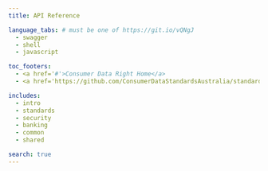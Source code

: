 ```yaml
---
title: API Reference

language_tabs: # must be one of https://git.io/vQNgJ
  - swagger
  - shell
  - javascript

toc_footers:
  - <a href='#'>Consumer Data Right Home</a>
  - <a href='https://github.com/ConsumerDataStandardsAustralia/standards'>CDR Standards on GitHub</a>

includes:
  - intro
  - standards
  - security
  - banking
  - common
  - shared

search: true
---
```



<!---
TODO
Payloads
- Move all of the common objects down a Level
- Fix each of the end point core entries
- Split core entries into separate files
- Fix payees
- Fix directdebits
- Fix transactions
- Fix account basic
- Fix balances
- Fix product
- Fix account details
- Align the product information across product and account details
- Add PAF Addtress schema
- Add updated swagger
--->
